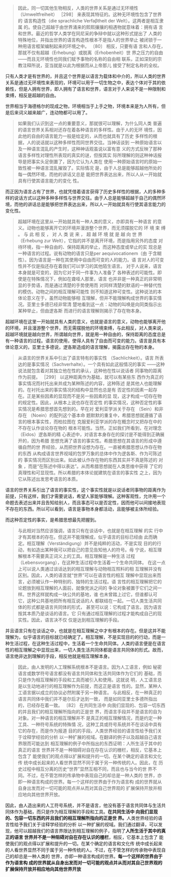 <blockquote data-pid="ovtlaQP1">因此，同一切其他生物相反，人类的世界关系是通过无环境性 （Umweltfreiheit） ［298］ 来表现其特征的。这种无环境性包含了世界的 语言构造性（die sprachliche Verfaβtheit der Welt）。这两者是相互隶属 的。使自己超越于由世界涌来的熙熙攘攘的相遇物就意味着：拥有语 言和世界。最近的哲学人类学在同尼采的争辩中就以这种形式提出了 人类的特殊地位，并指出世界的语言构造性根本不是指人的世界举止 被闭锁于一种用语言框架编制起来的环境之中。 〔80〕 相反，只要有语 言和人存在，那就不仅有超越（Erhebung）或脱离（Erhobenheit）世 界之压力的自由——而且无环境性也同我们赋予事物的名称的自由相 联系，正如深刻的宗教注释所说，亚当就是以此为根据而从上帝那儿 接受了制定名称的全权。</blockquote><p data-pid="9HbQOQcC">只有人类才是有世界的，并且这个世界是以语言为载体和中介的，所以人类的世界关系是通过无环境性来表现的，环境可以用于一切生物之中，表达个体对于其的依赖性，但是人拥有世界，即人拥有了语言和世界，语言对于人来说不是一种限制和束缚，相反是超越的自由。</p><p data-pid="7Dkpxttn">世界相当于海德格尔的现成之物，环境相当于上手之物，环境本来是为人所有，但是后来词义越来越广，连动物都可以用了。</p><blockquote data-pid="qs2UO3FL">如果我们认识到这一点的重要意义，那就很可以理解，为什么同人类 普遍的语言世界关系相对还存在着各种语言的多样性。由于人的无环 境性，因此他的自由的语言能力一般是给定的，从而也就具有了历史 多样性的根据，人的说话就以这种多样性而同世界交往。当神话谈到 一种原始语言以及一种语言混乱的产生时，这种神话观虽说以富有意 义的方式反映了那种语言多样性对理性所表现的真实的谜，但按其实 际所理解的则这种神话报导是把事实头足倒置了，因为它认为人类在 使用一种原始语言时的原始一致性被一种语言混乱摧毁了。实际情况 是，由于人总是能够超越他所处的每一偶然环境，而他的讲话又总是 能把世界表达出来，所以人从一开始就具有行使其语言能力的变化 性。 </blockquote><p data-pid="_e7gBYEK">而正因为语言占有了世界，也就凭借着语言获得了历史多样性的根据，人的多种多样的说话方式以这种多种多样性与世界交往。由于人总是能够超越于自己的偶然环境，而他的讲话总是能够把世界表达出来，所以人一开始就具有行使其语言能力的变化性。</p><blockquote data-pid="P_4Dtdhu">超越环境在这里从一开始就具有一种人类的意义，亦即具有一种语言 的意义。动物也能够离开它的环境并漫游整个世界，而无须摆脱它的 环 境 束 缚 。 与 此 相 反 ， 对 人 类 说 来 ， 超 越 环 境 就 是 越 向 世 界 （Erhebung zur Welt），它指的并不是离开环境，而是指用另外的态度 对待环境，指一种自由的、保持距离的举止，而这种态度或举止的实 现总是一种语言的过程。说有动物的语言只是per aequivocationem（由 于含糊性）。因为语言是一种在其使用中自由而可变的人的能力。语 言对人的可变性并不仅是指还存在着我们可以学习的其他陌生语言。 对于人说来，语言本身就是可变的，因为它对于同一件事为人准备了 各种表述的可能性。即使是在特殊情况下，例如在聋哑人那里，语言 也并非是一种真正的非常明显的手势语，而是通过清楚的手势使用而 对同样清楚的默语的一种替代性的模仿。动物之间的相互理解可能性 则不知道这种可变性。这种说法的本体论意义在于，虽然动物能够相 互理解，但并不能理解构成世界的事实情况。亚里士多德已经非常清 楚地看到这一点：动物的叫唤是向同类指示出某种举止，但由逻各斯 而进行的语言理解则揭示了存在物本身。 </blockquote><p data-pid="ewfmjs7l">超越环境在这里一开始就具有人类的意义，也就是语言的意义，动物也能够离开他的环境，并且漫游整个世界，而无需摆脱他的环境束缚，与此相反，对人类来说，超越环境就是越向世界，所谓越向世界，就是用一种自由的，保持距离的态度总是有一种语言的过程。语言的使用，使得人具有了自由而可变的能力。语言是具有本体论意义的，亚里士多德说，逻各斯造成的语言理解，揭露出存在物的本身。</p><blockquote data-pid="B9BYnyRB">从语言的世界关系中引出了语言特有的事实性 （Sachlichkeit）。语言 所表达的是事实情况（Sachverhalte）。一个具有如此这般情况的事实 ——这种说法就包含着对其独立他在性的承认，这种他在性以说话者 同事物的距离作为前提。 ［299］ 以这种距离作为基础，就可以有某些东 西作为真正的事实情况而衬托出来并成为某种陈述的内容，这种陈述 是其他人也能理解的。在衬托出来的事实情况的结构中显然也总是有 否定性的因素一起存在。正是某些因素的显现而不是另一些因素的显 现，这才构成一切存在物的规定性。因此，从根本上说也存在否定性 的事实情况，这种否定性的事实情况是希腊思想首先想到的。早在对 爱利亚学派关于存在 （Sein）和非存在 （Noein）的配列这个基本命 题默默的重复中，希腊思想就遵循了语言的根本事实性，而柏拉图在 克服爱利亚学派的存在概念时又把存在中的不存在认作谈论存在物的 根本可能性。当然，正如我们所看到，在对理念（Eidos）逻各斯的精 心表述中，对语言本身存在的探讨是不能得到正确展开的，因为希腊 思想充满了语言的事实性。希腊思想在其语言的形成中遵循自然的世 界经验，从而把世界设想为存在。一直被希腊思想认作存在物的东西 从构成语言世界视域的包罗万象的总体中作为逻各斯、作为可陈述的 事实情况而区别出来。如此被认作存在物的东西其实并不真是陈述的 对象 ，而是“在陈述中得以表达”。从而希腊思想就在人类思维中获得 了它的真理性和可显现性。所以希腊的本体论就建筑在语言的事实性 之上，因为它从陈述出发思考语言的本质。</blockquote><p data-pid="V5pXBe4I">语言的世界关系引出了语言的事实性，这个事实性就是以说话者同事物的距离作为前提，只有这样，我们才需要说话，希望人家能够理解。这种客观性，允许用一个命题去表述出来并且告知给别人，而且事态可以是否定性，因而他可以间接地表现不存在的东西。所以可以看到，语言是事物本身都活动，且能够被主体所经验。</p><p data-pid="CT0QsH9m">而这种否定性的事实，是希腊思想最先把握到。</p><blockquote data-pid="tcPr0mmP">与此相对当然应该强调，语言只有在谈话中，也就是在相互理解 的实 行中才有其根本的存在。但这并不能理解成，似乎语言的目标已经由 此而确定。相互理解（Verständigung）并不是纯粹的活动，不是实现 目的的行动，有如造出某种我可以把自己的意见告知他人的符号。毋 宁说，相互理解根本不需要真正词义上的工具。相互理解是一种生活 过程（Lebensvorgang），在这种生活过程中生活着一个生命共同体。 在这一点上可以说人类通过谈话达到的相互理解与动物相互照料的相 互理解并没有区别。因此，人类的语言就“世界”可以在语言性的相互 理解中显现出来而言，必须被认作一种特别的、独特的生活过程。语 言性的相互理解把它的论题放到相互理解的人面前，就像党派之间的 争论对象被置于它们之间一样。世界这样就构成一块公共的基地，谁 也未曾踏上过它，但谁都认可它，这种公共基地把所有相互说话的人 都联结在一起。一切人类生活共同体的形式都是语言共同体的形式， 甚至可以说：它构成了语言。因为语言按其本质乃是谈话的语言。它 只有通过相互理解的过程才能构成自己的现实性。因此，语言决不仅 仅是达到相互理解的手段。</blockquote><p data-pid="B7Nhj3E-">并且语言只有在谈话之中，也就是在相互理解之中才有根本的存在。但是这并不能理解为，似乎语言的目标就已经确定了。相互理解，不是实现目的的行动，而是一种生活过程，在这种生活过程中，生活着一个生命共同体。人类的语言便是在语言性的相互理解之中显现出来，一切人类生活共同体都是语言共同体的形式。故而，语言绝非达到理解的手段，相反他就是相互理解本身。</p><blockquote data-pid="893neKh6">因此，由人发明的人工理解系统根本不是语言。因为人工语言，例如 秘密语言或数学符号语言都没有语言共同体和生活共同体作为它们的 基础，而只是作为相互理解的手段和工具而被引入和使用。这就说 明，人工语言总是以生动地进行的相互理解作为前提，而这正是语言 性的。显然，某种人工语言据以成立的协议必然附属于另一种语言。 与此相反，在一种真正的语言共同体中我们并不是尔后才达到一致， 而是如同亚里士多德所指出的，已经存在着一致。 〔82〕 在共同生活中 向我们显现的、包容一切东西的并且我们的相互理解所指向的正是世 界，而语言手段并不是语言的自为对象。对一种语言的相互理解并不 是真正的相互理解情况，而是约定一种工具、一种符号系统的特殊情 况，这种工具或符号系统并不在谈话中具有它的存在，而是作为报道 目的的手段。人类世界经验的语言性给予我们关于诠释学经验的分析 以一种扩展的视域。在翻译的例子以及超越自己语言界限而可能达到 相互理解的例子中所指出的东西证明：人所生活于其中的真正的语言 世界并不是一种阻碍对自在存在认识的栅栏，相反，它基本上包含了 能使我们的观点得以扩展和提升的一切。在某个确定的语言和文化传 统中成长起来的人看世界显然不同于属于另一种传统的人。因此，在 历史过程中相互分离的历史“世界”显然互相不同，而且也与当今的世 界不同。不过，在不管怎样的传承物中表现自己的却总是一种人类的 世界，亦即一种语言构成的世界。每一个这样的世界由于作为语言构 成的世界就从自身出发而对一切可能的观点并从而对其自己世界观的 扩展保持开放并相应地向其他世界开放。</blockquote><p data-pid="vUyKKh26">因此，由人造出来的人工符号系统，并不是语言，他没有基于语言共同体与生活共同体作为基础，而只是作为相互理解的手段和工具。<b>在共同生活中 向我们显现的、包容一切东西的并且我们的相互理解所指向的正是世 界。</b>人类世界经验的语言性给予我们关于诠释学经验的分析 以一种扩展的视域。我们通过翻译，可以发现，他可以超越我们的语言界限达到相互理解的例子，指明了<b>人所生活于其中的真正的语言 世界并不是一种阻碍对自在存在认识的栅栏</b>，相反，它基本上包含了 能使我们的观点得以扩展和提升的一切。在某个确定的语言和文化传 统中成长起来的人看世界显然不同于属于另一种传统的人。不过，在不管怎样的传承物中表现自己的却总是一种人类的 世界，亦即一种语言构成的世界。<b>每一个这样的世界由于作为语言构 成的世界就从自身出发而对一切可能的观点并从而对其自己世界观的 扩展保持开放并相应地向其他世界开放</b></p><p></p>
